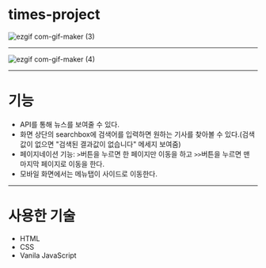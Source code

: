 # times-project

![ezgif com-gif-maker (3)](https://user-images.githubusercontent.com/98025141/184471554-2b58059b-b179-4fae-b556-2fd948a7de7b.gif)

***

![ezgif com-gif-maker (4)](https://user-images.githubusercontent.com/98025141/184471765-c72c978d-38b5-4360-a0c1-c014f5cf6ef5.gif)


***
# 기능
- API를 통해 뉴스를 보여줄 수 있다.
- 화면 상단의 searchbox에 검색어를 입력하면 원하는 기사를 찾아볼 수 있다.(검색값이 없으면 "검색된 결과값이 없습니다" 메세지 보여줌)
- 페이지네이션 기능: `>`버튼을 누르면 한 페이지만 이동을 하고 `>>`버튼을 누르면 맨 마지막 페이지로 이동을 한다.
- 모바일 화면에서는 메뉴탭이 사이드로 이동한다.

***
# 사용한 기술
- HTML
- CSS
- Vanila JavaScript
